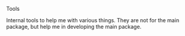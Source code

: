Tools

Internal tools to help me with various things.  They are not for the main package, but help me in developing the main package.
